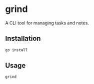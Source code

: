 # grind

A CLI tool for managing tasks and notes.

## Installation

```bash
go install
```

## Usage

```bash
grind
```
